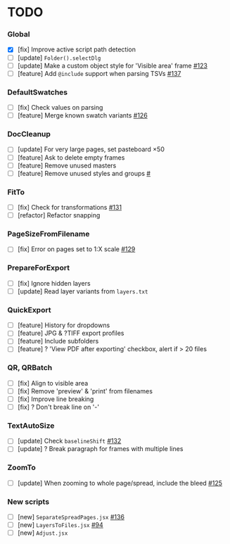 # TODO

### Global
- [x] [fix] Improve active script path detection
- [ ] [update] `Folder().selectDlg`
- [ ] [update] Make a custom object style for 'Visible area' frame [#123](https://github.com/pchiorean/Indentz/issues/123)
- [ ] [feature] Add `@include` support when parsing TSVs [#137](https://github.com/pchiorean/Indentz/issues/137)

### DefaultSwatches
- [ ] [fix] Check values on parsing
- [ ] [feature] Merge known swatch variants [#126](https://github.com/pchiorean/Indentz/issues/126)

### DocCleanup
- [ ] [update] For very large pages, set pasteboard ×50
- [ ] [feature] Ask to delete empty frames
- [ ] [feature] Remove unused masters
- [ ] [feature] Remove unused styles and groups [#](https://community.adobe.com/t5/indesign/delete-unused-paragraph-styles/m-p/1089672#M165331)

### FitTo
- [ ] [fix] Check for transformations [#131](https://github.com/pchiorean/Indentz/issues/131)
- [ ] [refactor] Refactor snapping

### PageSizeFromFilename
- [ ] [fix] Error on pages set to 1:X scale [#129](https://github.com/pchiorean/Indentz/issues/129)

### PrepareForExport
- [ ] [fix] Ignore hidden layers
- [ ] [update] Read layer variants from `layers.txt`

### QuickExport
- [ ] [feature] History for dropdowns
- [ ] [feature] JPG & ?TIFF export profiles
- [ ] [feature] Include subfolders
- [ ] [feature] ? 'View PDF after exporting' checkbox, alert if > 20 files

### QR, QRBatch
- [ ] [fix] Align to visible area
- [ ] [fix] Remove 'preview' & 'print' from filenames
- [ ] [fix] Improve line breaking
- [ ] [fix] ? Don't break line on '-'

### TextAutoSize
- [ ] [update] Check `baselineShift` [#132](https://github.com/pchiorean/Indentz/issues/132)
- [ ] [update] ? Break paragraph for frames with multiple lines

### ZoomTo
- [ ] [update] When zooming to whole page/spread, include the bleed [#125](https://github.com/pchiorean/Indentz/issues/125)

### New scripts
- [ ] [new] `SeparateSpreadPages.jsx` [#136](https://github.com/pchiorean/Indentz/issues/136)
- [ ] [new] `LayersToFiles.jsx` [#94](https://github.com/pchiorean/Indentz/issues/94)
- [ ] [new] `Adjust.jsx`
